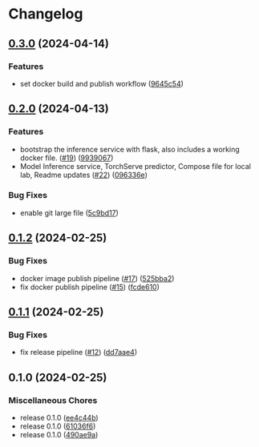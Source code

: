 # Changelog

## [0.3.0](https://github.com/orca3/llm-model-serving/compare/v0.2.0...v0.3.0) (2024-04-14)


### Features

* set docker build and publish workflow ([9645c54](https://github.com/orca3/llm-model-serving/commit/9645c54afd493f62d9f860764fa3c8c750975a63))

## [0.2.0](https://github.com/orca3/llm-model-serving/compare/v0.1.2...v0.2.0) (2024-04-13)


### Features

* bootstrap the inference service with flask, also includes a working docker file. ([#19](https://github.com/orca3/llm-model-serving/issues/19)) ([9939067](https://github.com/orca3/llm-model-serving/commit/9939067282cee4bf083863e2820cf4b4c24fd6fc))
* Model Inference service, TorchServe predictor, Compose file for local lab, Readme updates ([#22](https://github.com/orca3/llm-model-serving/issues/22)) ([096336e](https://github.com/orca3/llm-model-serving/commit/096336e03e8618022175c83b084f62b253f18230))


### Bug Fixes

* enable git large file ([5c9bd17](https://github.com/orca3/llm-model-serving/commit/5c9bd178a6d1f1c24164dd7e0a4964d24c044c02))

## [0.1.2](https://github.com/orca3/llm-model-serving/compare/v0.1.1...v0.1.2) (2024-02-25)


### Bug Fixes

* docker image publish pipeline ([#17](https://github.com/orca3/llm-model-serving/issues/17)) ([525bba2](https://github.com/orca3/llm-model-serving/commit/525bba2975a98ae80bd757d6f110514b65c890a9))
* fix docker publish pipeline ([#15](https://github.com/orca3/llm-model-serving/issues/15)) ([fcde610](https://github.com/orca3/llm-model-serving/commit/fcde610d2e2b10003b9fcf851040abe1916c24bb))

## [0.1.1](https://github.com/orca3/llm-model-serving/compare/v0.1.0...v0.1.1) (2024-02-25)


### Bug Fixes

* fix release pipeline ([#12](https://github.com/orca3/llm-model-serving/issues/12)) ([dd7aae4](https://github.com/orca3/llm-model-serving/commit/dd7aae41a464b8fa39e1a994e0c6d53d4b417185))

## 0.1.0 (2024-02-25)


### Miscellaneous Chores

* release 0.1.0 ([ee4c44b](https://github.com/orca3/llm-model-serving/commit/ee4c44bac03bd294fa8a54e0a6be27838974b34e))
* release 0.1.0 ([61036f6](https://github.com/orca3/llm-model-serving/commit/61036f6d5cb544d00f3f76e03b8112e4e1afff0c))
* release 0.1.0 ([490ae9a](https://github.com/orca3/llm-model-serving/commit/490ae9a36fc53a7c9df77300e4455d05484c937a))
